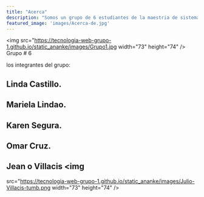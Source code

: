 ```yaml
---
title: "Acerca"
description: "Somos un grupo de 6 estudiantes de la maestria de sistemas de información gerencial y estamos probando hugo y el tema ANANKE."
featured_image: 'images/Acerca-de.jpg'
---
```

<img
  src="https://tecnologia-web-grupo-1.github.io/static_ananke/images/Grupo1.jpg width="73" height="74" />
Grupo # 6

los integrantes del grupo:

## Linda Castillo.
## Mariela Lindao.
## Karen Segura.
## Omar Cruz.
## Jean o Villacis <img
  src="https://tecnologia-web-grupo-1.github.io/static_ananke/images/Julio-Villacis-tumb.png width="73" height="74" />
